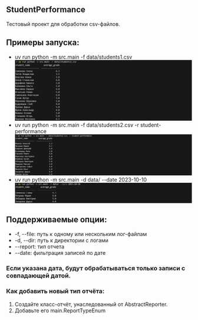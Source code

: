 ## StudentPerformance
Тестовый проект для обработки csv-файлов.

## Примеры запуска:
- uv run python -m src.main -f data/students1.csv
![Пример отчёта](assets/screenshot_1.png)
- uv run python -m src.main -f data/students2.csv -r student-performance
![Пример отчёта](assets/screenshot_2.png)
- uv run python -m src.main -d data/ --date 2023-10-10
![Пример отчёта](assets/screenshot_3.png)




## Поддерживаемые опции:
- -f, --file: путь к одному или нескольким лог-файлам
- -d, --dir: путь к директории с логами
- --report: тип отчета
- --date: фильтрация записей по дате

### Если указана дата, будут обрабатываться только записи с совпадающей датой.

### Как добавить новый тип отчёта:

1) Создайте класс-отчёт, унаследованный от AbstractReporter.
2) Добавьте его main.ReportTypeEnum

